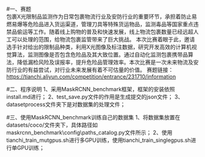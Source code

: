 #一、赛题	
包裹X光限制品监测作为日常包裹物流行业及安防行业的重要环节，承担着防止易燃易爆等危险品进入货运渠道，管理刀具等特殊货运物品，监测毒品等国家重点违禁品偷运等工作。随着线上购物的普及和快速发展，线上物流包裹数量已经远超人工可以处理的范围，给物流包裹监管带来了巨大挑战。
本次比赛着眼于此，邀请选手针对给出的限制品种类，利用X光图像及标注数据，研究开发高效的计算机视觉算法，监测图像是否包含危险品及其大致位置。通过自动化监测包裹携带品算法，降低漏检风险及误报率，提升危险品管理效率。本次比赛是一次未来物流及安防行业的有益尝试，对行业未来发展有着不可估量的价值。
赛题链接：https://tianchi.aliyun.com/competition/entrance/231710/information

#二、程序说明
1、采用MaskRCNN_benchmark框架，框架的安装依照install.md进行；
2、test_save.py文件的作用是生成提交的json文件；
3、datasetprocess文件夹下是对数据集的处理文件；

#三、使用MaskRCNN_benchmark训练自己的数据集
1、将数据集放置在datasets/coco/文件夹下，具体路径如maskrcnn_benchmark\config\paths_catalog.py文件所示；
2、使用tianchi_train_mutgpus.sh进行多GPU训练，使用tianchi_train_singlegpus.sh进行单GPU训练；
